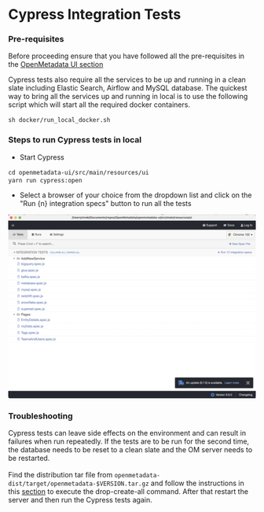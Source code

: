 # Cypress Integration Tests

### Pre-requisites

Before proceeding ensure that you have followed all the pre-requisites in the [OpenMetadata UI section](ui.md#pre-requisites)

Cypress tests also require all the services to be up and running in a clean slate including Elastic Search, Airflow and MySQL database. The quickest way to bring all the services up and running in local is to use the following script which will start all the required docker containers.

```
sh docker/run_local_docker.sh
```

### Steps to run Cypress tests in local

* Start Cypress

```
cd openmetadata-ui/src/main/resources/ui
yarn run cypress:open
```

* Select a browser of your choice from the dropdown list and click on the "Run {n} integration specs" button to run all the tests

![Screen-shot of Cypress window](<../../.gitbook/assets/Screen Shot 2022-05-30 at 11.00.32 PM.png>)

### Troubleshooting

Cypress tests can leave side effects on the environment and can result in failures when run repeatedly. If the tests are to be run for the second time, the database needs to be reset to a clean slate and the OM server needs to be restarted.\
\
Find the distribution tar file from `openmetadata-dist/target/openmetadata-$VERSION.tar.gz` and follow the instructions in this [section](../../deploy/deploy-on-bare-metal.md#2.-untar-the-release-download) to execute the drop-create-all command. After that restart the server and then run the Cypress tests again.
